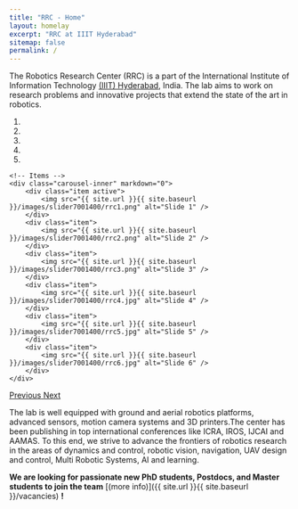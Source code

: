 ```yaml
---
title: "RRC - Home"
layout: homelay
excerpt: "RRC at IIIT Hyderabad"
sitemap: false
permalink: /
---
```


The Robotics Research Center (RRC) is a part of the International Institute of Information Technology [(IIIT) Hyderabad](https://www.iiit.ac.in/), India. The lab aims to work on research problems and innovative projects that extend the state of the art in robotics. 

<div markdown="0" id="carousel" class="carousel slide" data-ride="carousel" data-interval="4000" data-pause="hover" >
    <!-- Menu -->
    <ol class="carousel-indicators">
        <li data-target="#carousel" data-slide-to="0" class="active"></li>
        <li data-target="#carousel" data-slide-to="1"></li>
        <li data-target="#carousel" data-slide-to="2"></li>
        <li data-target="#carousel" data-slide-to="3"></li>
        <li data-target="#carousel" data-slide-to="4"></li>
        <!-- <li data-target="#carousel" data-slide-to="5"></li> -->
        <!-- <li data-target="#carousel" data-slide-to="6"></li> -->
    </ol>

    <!-- Items -->
    <div class="carousel-inner" markdown="0">
        <div class="item active">
            <img src="{{ site.url }}{{ site.baseurl }}/images/slider7001400/rrc1.png" alt="Slide 1" />
        </div>
        <div class="item">
            <img src="{{ site.url }}{{ site.baseurl }}/images/slider7001400/rrc2.png" alt="Slide 2" />
        </div>
        <div class="item">
            <img src="{{ site.url }}{{ site.baseurl }}/images/slider7001400/rrc3.png" alt="Slide 3" />
        </div>
        <div class="item">
            <img src="{{ site.url }}{{ site.baseurl }}/images/slider7001400/rrc4.jpg" alt="Slide 4" />
        </div>
        <div class="item">
            <img src="{{ site.url }}{{ site.baseurl }}/images/slider7001400/rrc5.jpg" alt="Slide 5" />
        </div>
        <div class="item">
            <img src="{{ site.url }}{{ site.baseurl }}/images/slider7001400/rrc6.jpg" alt="Slide 6" />
        </div>
    </div>
  <a class="left carousel-control" href="#carousel" role="button" data-slide="prev">
    <span class="glyphicon glyphicon-chevron-left" aria-hidden="true"></span>
    <span class="sr-only">Previous</span>
  </a>
  <a class="right carousel-control" href="#carousel" role="button" data-slide="next">
    <span class="glyphicon glyphicon-chevron-right" aria-hidden="true"></span>
    <span class="sr-only">Next</span>
  </a>
</div>

 The lab is well equipped with ground and aerial robotics platforms, advanced sensors, motion camera systems and 3D printers.The center has been publishing in top international conferences like ICRA, IROS, IJCAI and AAMAS. To this end, we strive to advance the frontiers of robotics research in the areas of dynamics and control, robotic vision, navigation, UAV design and control, Multi Robotic Systems, AI and learning. 

 **We are  looking for passionate new PhD students, Postdocs, and Master students to join the team** [(more info)]({{ site.url }}{{ site.baseurl }}/vacancies) **!**

<!-- <figure class="fourth">
  <img src="{{ site.url }}{{ site.baseurl }}/images/logopic/Logo_IIIT.png" style="width: 210px">
  <img src="{{ site.url }}{{ site.baseurl }}/images/logopic/Logo_TCS.png" style="width: 110px">
</figure> -->

